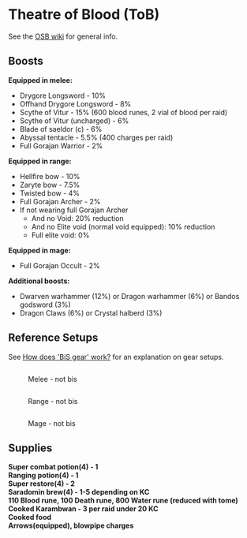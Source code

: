 # Theatre of Blood (ToB)

See the [OSB wiki](https://wiki.oldschool.gg/raids/theatre-of-blood) for general info.

## Boosts

**Equipped in melee:**

* Drygore Longsword - 10%
* Offhand Drygore Longsword - 8%
* Scythe of Vitur - 15% (600 blood runes, 2 vial of blood per raid)
* Scythe of Vitur (uncharged) - 6%
* Blade of saeldor (c) - 6%
* Abyssal tentacle - 5.5% (400 charges per raid)
* Full Gorajan Warrior - 2%

**Equipped in range:**

* Hellfire bow - 10%
* Zaryte bow - 7.5%
* Twisted bow - 4%
* Full Gorajan Archer - 2%
* If not wearing full Gorajan Archer
  * And no Void: 20% reduction
  * And no Elite void (normal void equipped): 10% reduction
  * Full elite void: 0%

**Equipped in mage:**

* Full Gorajan Occult - 2%

**Additional boosts:**

* Dwarven warhammer (12%) or Dragon warhammer (6%) or Bandos godsword (3%)
* Dragon Claws (6%) or Crystal  halberd (3%)

## Reference Setups

See [How does 'BiS gear' work?](./#how-does-bis-gear-work) for an explanation on gear setups.

<figure><img src="https://cdn.discordapp.com/attachments/935819857830756365/1104412860945277128/image.jpg" alt=""><figcaption><p>Melee - not bis</p></figcaption></figure>

<figure><img src="https://cdn.discordapp.com/attachments/935819857830756365/1104412765461942412/image.jpg" alt=""><figcaption><p>Range - not bis</p></figcaption></figure>

<figure><img src="https://cdn.discordapp.com/attachments/935819857830756365/1104413470981632140/image.jpg" alt=""><figcaption><p>Mage - not bis</p></figcaption></figure>

## Supplies

**Super combat potion(4) - 1**\
**Ranging potion(4) - 1**\
**Super restore(4) - 2**\
**Saradomin brew(4) - 1-5 depending on KC**\
**110 Blood rune, 100 Death rune, 800 Water rune (reduced with tome)**\
**Cooked Karambwan - 3 per raid under 20 KC**\
**Cooked food**\
**Arrows(equipped), blowpipe charges**



